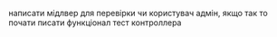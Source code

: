 написати мідлвер для перевірки чи користувач адмін, якщо так то почати писати функціонал тест контроллера